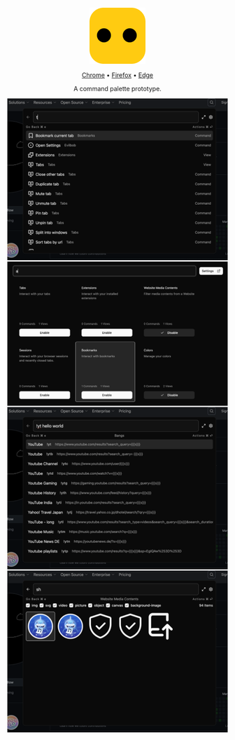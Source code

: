 <p align="center">
    <img src="https://raw.githubusercontent.com/otis11/evilbob/refs/heads/main/src/media/evilbob-icon-128x128.png">
</p>
<p align="center">
    <a target="_blank" href="https://chromewebstore.google.com/detail/bob-command-palette/ofdklnmcjbihdajkbnfjpcamifkpngdl">Chrome</a>
    •
    <a target="_blank" href="https://addons.mozilla.org/de/firefox/addon/evilbob/">Firefox</a>
    •
    <a target="_blank" href="https://microsoftedge.microsoft.com/addons/detail/bobcommandpalette/nikplhepafilmghdhfkkkbjogblchima">Edge</a>
</p>
<p align="center">
A command palette prototype.
</p>


![Screenshot Evilbob commands](./src/media/screenshot-commands.png)
![Screenshot Evilbob plugins](./src/media/screenshot-plugins.png)
![Screenshot Evilbob bangs](./src/media/screenshot-bangs.png)
![Screenshot Evilbob view](./src/media/screenshot-view.png)
